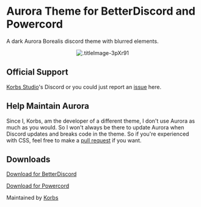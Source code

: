 # Aurora Theme for BetterDiscord and Powercord
A dark Aurora Borealis discord theme with blurred elements.
<p align="center">
  <img alt=".titleImage-3pXr91" src="https://i.imgur.com/3VQA8BQ.jpg">
</p>

## Official Support 
[Korbs Studio](https://KorbsStudio.com/discord/)'s Discord
or you could just report an [issue](https://github.com/KorbsStudio/Aurora/issues) here.

## Help Maintain Aurora
Since I, Korbs, am the developer of a different theme, I don't use Aurora as much as you would. So I won't always be there to update Aurora when Discord updates and breaks code in the theme. So if you're experienced with CSS, feel free to make a [pull request](https://github.com/KorbsStudio/Aurora/pulls) if you want.

## Downloads

[Download for BetterDiscord](https://github.com/KorbsStudio/Aurora/blob/master/downloads/Aurora.theme.css)

[Download for Powercord](https://github.com/KorbsStudio/Aurora/raw/master/downloads/Aurora.zip)

Maintained by [Korbs](https://KorbsStudio.com)
